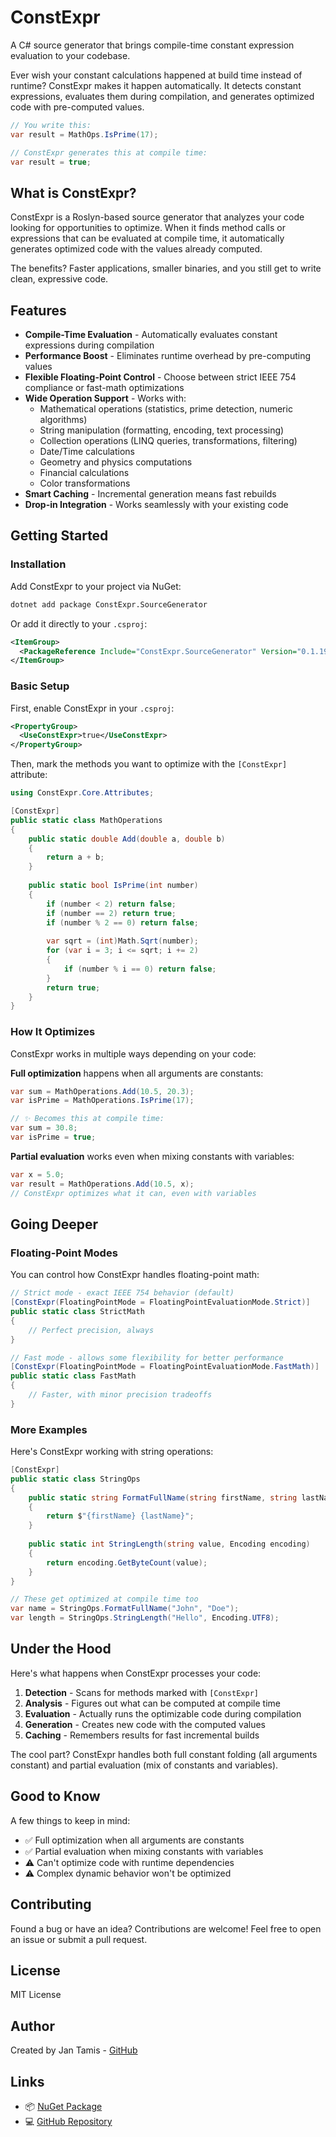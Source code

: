 # ConstExpr

A C# source generator that brings compile-time constant expression evaluation to your codebase.

Ever wish your constant calculations happened at build time instead of runtime? ConstExpr makes it happen automatically. It detects constant expressions, evaluates them during compilation, and generates optimized code with pre-computed values.

```csharp
// You write this:
var result = MathOps.IsPrime(17);

// ConstExpr generates this at compile time:
var result = true;
```

## What is ConstExpr?

ConstExpr is a Roslyn-based source generator that analyzes your code looking for opportunities to optimize. When it finds method calls or expressions that can be evaluated at compile time, it automatically generates optimized code with the values already computed.

The benefits? Faster applications, smaller binaries, and you still get to write clean, expressive code.

## Features

- **Compile-Time Evaluation** - Automatically evaluates constant expressions during compilation
- **Performance Boost** - Eliminates runtime overhead by pre-computing values
- **Flexible Floating-Point Control** - Choose between strict IEEE 754 compliance or fast-math optimizations
- **Wide Operation Support** - Works with:
  - Mathematical operations (statistics, prime detection, numeric algorithms)
  - String manipulation (formatting, encoding, text processing)
  - Collection operations (LINQ queries, transformations, filtering)
  - Date/Time calculations
  - Geometry and physics computations
  - Financial calculations
  - Color transformations
- **Smart Caching** - Incremental generation means fast rebuilds
- **Drop-in Integration** - Works seamlessly with your existing code

## Getting Started

### Installation

Add ConstExpr to your project via NuGet:

```bash
dotnet add package ConstExpr.SourceGenerator
```

Or add it directly to your `.csproj`:

```xml
<ItemGroup>
  <PackageReference Include="ConstExpr.SourceGenerator" Version="0.1.19-preview" />
</ItemGroup>
```

### Basic Setup

First, enable ConstExpr in your `.csproj`:

```xml
<PropertyGroup>
  <UseConstExpr>true</UseConstExpr>
</PropertyGroup>
```

Then, mark the methods you want to optimize with the `[ConstExpr]` attribute:

```csharp
using ConstExpr.Core.Attributes;

[ConstExpr]
public static class MathOperations
{
    public static double Add(double a, double b)
    {
        return a + b;
    }
    
    public static bool IsPrime(int number)
    {
        if (number < 2) return false;
        if (number == 2) return true;
        if (number % 2 == 0) return false;
        
        var sqrt = (int)Math.Sqrt(number);
        for (var i = 3; i <= sqrt; i += 2)
        {
            if (number % i == 0) return false;
        }
        return true;
    }
}
```

### How It Optimizes

ConstExpr works in multiple ways depending on your code:

**Full optimization** happens when all arguments are constants:

```csharp
var sum = MathOperations.Add(10.5, 20.3);
var isPrime = MathOperations.IsPrime(17);

// ✨ Becomes this at compile time:
var sum = 30.8;
var isPrime = true;
```

**Partial evaluation** works even when mixing constants with variables:

```csharp
var x = 5.0;
var result = MathOperations.Add(10.5, x);
// ConstExpr optimizes what it can, even with variables
```

## Going Deeper

### Floating-Point Modes

You can control how ConstExpr handles floating-point math:

```csharp
// Strict mode - exact IEEE 754 behavior (default)
[ConstExpr(FloatingPointMode = FloatingPointEvaluationMode.Strict)]
public static class StrictMath
{
    // Perfect precision, always
}

// Fast mode - allows some flexibility for better performance
[ConstExpr(FloatingPointMode = FloatingPointEvaluationMode.FastMath)]
public static class FastMath
{
    // Faster, with minor precision tradeoffs
}
```

### More Examples

Here's ConstExpr working with string operations:

```csharp
[ConstExpr]
public static class StringOps
{
    public static string FormatFullName(string firstName, string lastName)
    {
        return $"{firstName} {lastName}";
    }
    
    public static int StringLength(string value, Encoding encoding)
    {
        return encoding.GetByteCount(value);
    }
}

// These get optimized at compile time too
var name = StringOps.FormatFullName("John", "Doe");
var length = StringOps.StringLength("Hello", Encoding.UTF8);
```

## Under the Hood

Here's what happens when ConstExpr processes your code:

1. **Detection** - Scans for methods marked with `[ConstExpr]`
2. **Analysis** - Figures out what can be computed at compile time
3. **Evaluation** - Actually runs the optimizable code during compilation
4. **Generation** - Creates new code with the computed values
5. **Caching** - Remembers results for fast incremental builds

The cool part? ConstExpr handles both full constant folding (all arguments constant) and partial evaluation (mix of constants and variables).

## Good to Know

A few things to keep in mind:

- ✅ Full optimization when all arguments are constants
- ✅ Partial evaluation when mixing constants with variables
- ⚠️ Can't optimize code with runtime dependencies
- ⚠️ Complex dynamic behavior won't be optimized

## Contributing

Found a bug or have an idea? Contributions are welcome! Feel free to open an issue or submit a pull request.

## License

MIT License

## Author

Created by Jan Tamis - [GitHub](https://github.com/JanTamis)

## Links

- 📦 [NuGet Package](https://www.nuget.org/packages/ConstExpr.SourceGenerator)
- 💻 [GitHub Repository](https://github.com/JanTamis/ConstExpr)
